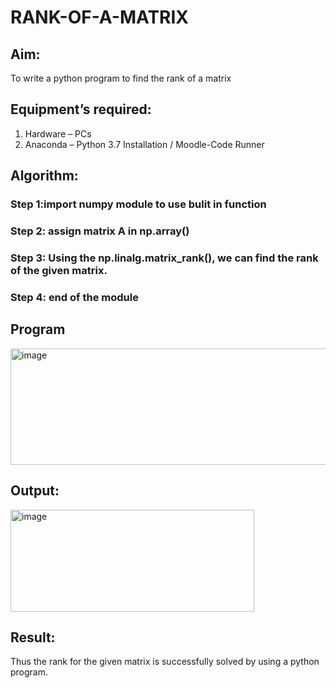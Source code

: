 # RANK-OF-A-MATRIX
## Aim:
To write a python program to find the rank of a matrix
## Equipment’s required:
1. 	Hardware – PCs
2. 	Anaconda – Python 3.7 Installation / Moodle-Code Runner
## Algorithm:
### Step 1:import numpy module to use bulit in function 
### Step 2: assign matrix A in np.array()
### Step 3: Using the np.linalg.matrix_rank(), we can find the rank of the given matrix.
### Step 4: end of the module
## Program
<img width="560" height="186" alt="image" src="https://github.com/user-attachments/assets/b1e5ddf5-ca09-47fa-8380-14b49deae4fa" />

## Output:
<img width="390" height="163" alt="image" src="https://github.com/user-attachments/assets/fbaac19b-e37e-47f3-94ec-82e2a4c12f12" />

## Result:
Thus the rank for the given matrix is successfully solved by  using a python program.

